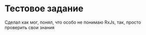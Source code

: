 # Тестовое задание

Сделал как мог, понял, что особо не понимаю RxJs, так, просто проверить свои знания

